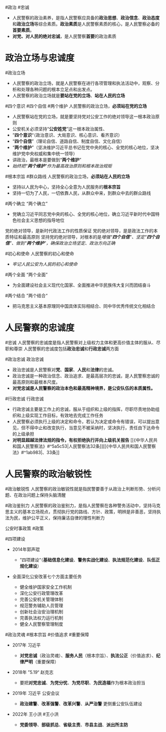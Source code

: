  #政治 #忠诚 
- 人民警察的政治素养，是指人民警察应具备的**政治思想**、**政治信念**、**政治态度**和**政治立场**等综合素质。**政治素质**是人民警察素质的核心，是人民警察必备的**首要素质**。
- **对党、对人民的绝对忠诚**，是人民警察**首要**的政治素质
# 政治立场与忠诚度
#政治立场
- 人民警察的政治立场，就是人民警察在进行各项管理和执法活动中，观察、分析和处理各种问题的根本立足点和出发点。
- 人民警察的政治立场就是**要站在党的立场**、**站在人民的立场**

 #四个意识 #四个自信 #两个维护
人民警察的政治立场，**必须站在党的立场**    
- 人民警察站在党的立场，就是要坚持党对公安工作的绝对领导这一根本政治原则
- 公安机关必须坚持“**公安姓党**”这一根本政治属性、
- ”**四个意识**“（政治意识、大局意识、核心意识、看齐意识）
- “**四个自信**”（理论自信、道路自信、制度自信、文化自信）
- “**两个维护**”（坚决维护习近平总书记在党中央的核心、全党的核心地位，坚决维护党中央权威和集中统一领导）
- 讲政治，最根本是要做到“**两个维护**”
- *始终把“**两个维护**”作为最高政治原则和根本政治规矩*

 #根本宗旨 #群众路线
人民警察的政治立场，**必须站在人民的立场**
- 坚持以人民为中心，坚持全心全意为人民服务的**根本宗旨**
- 坚持一切为了人民，一切依靠人民，从群众中来，到群众中去的群众路线

 #两个确立 
“两个确立”
- 党确立习近平同志党中央的核心、全党的核心地位，确立习近平新时代中国特色社会主义思想的指导地位

党的绝对领导，是新时代政法工作的性质保证
党的绝对领导，是是政法工作的本质特征和最高原则
坚持党的绝对领导，对根本的是*增强“**四个自信**”、坚定“**四个自信**”、做到“**两个维护**”，确保政治立场坚定、政治方向正确*

#初心和使命
人民警察的初心和使命 
- *牢记人民公安为人民的初心和使命*  

 #两个全面
“两个全面”
- 为全面建设社会主义现代化国家、全面推进中华民族伟大复兴而团结奋斗

 #两个结合
”两个结合“
- 把马克思主义基本原理同中国具体实际相结合、同中华优秀传统文化相结合

# 人民警察的忠诚度
#忠诚
人民警察的忠诚度是指人民警察对上级权力主体和更高价值主体的服从、尽职和尊崇
人民警察的忠诚度包括**政治忠诚**和**行政忠诚**两方面

#政治忠诚
政治忠诚
- 政治忠诚是人民警察对**党**、**国家**、**人民**和**法律**的忠诚。
- 政治忠诚是一种政治信念、政治追求、是最高层次的忠诚，是人民警察忠诚的最高原则和最根本尺度。
- **对党忠诚是人民警察的政治本色和最高精神境界，是公安队伍的本质属性。**

#行政忠诚
行政忠诚
- 行政忠诚主要是工作上的忠诚，服从于组织和上级的指挥，尽职尽责地协助组织和上级实现工作目标，有效地去完成工作任务
- 人民警察必须执行上级的决定和命令，若认为决定或命令有错误，可以提出意见，但不得中止和改变执行，当意见不被采纳时，坚决执行，责任由下达命令的上级承担
- **对明显超越法律法规的指令，有权拒绝执行并向上级机关报告** [[《中华人民共和国人民警察法》#^5a5c53|人民警察法32条]][[《中华人民共和国人民警察法》#^1ab983|、33条]]

# 人民警察的政治敏锐性
#政治敏锐性
人民警察的政治敏锐性就是指民警要善于从政治上判断形势、分析问题、在政治问题上保持头脑清醒

#政治鉴别力
人民警察的政治鉴别力，是指人民警察在各种警务活动中，坚持马克思主义的基本立场观点，贯彻执行党的路线、方针、政策，明辨是非善恶，坚持执法为民，维护公平正义，保持廉洁自律的理性判断力

公安时事政策
#政策

#四项建设
- 2014年郭声琨
	- ”四项建设“（**基础信息化建设**、**警务实战化建设**、**执法规范化建设**、**队伍正规化建设**）

- 全面深化公安改革七个方面主要任务  
	- 健全维护国家安全工作机制
	- 深化公安行政管理改革
	- 完善公安机关管理体制
	- 规范警务辅助人员管理
	- 创新社会治安治理机制
	- 完善执法权力运行机制
	- 健全人民警察管理制度

#政治灵魂 #根本宗旨 #价值追求 #重要保障
- 2017年 习近平
	- **对党忠诚**（政治灵魂）、**服务人民**（根本宗旨）、**执法公正**（价值追求）、**纪律严明**（重要保障）

- 2018年 ”5.19“ 赵克志 
	- 要把**对党忠诚**、**为党分忧**、**为党尽职**、**为民造福**作为根本政治担当

- 2019年 习近平 公安会议
	- **政治建警**、**改革强警**、**改革兴警**、**从严治警** 更侧重公安队伍建设

- 2022年 王小洪  #王小洪
	- **党委领导**、**部级抓总**、**省级主责**、**市县主战**、**派出所主防**